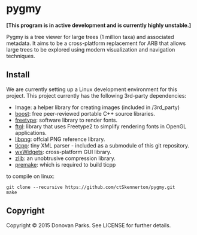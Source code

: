 # pygmy

<b>[This program is in active development and is currently highly unstable.]</b>

Pygmy is a tree viewer for large trees (1 million taxa) and associated metadata. It aims to be a cross-platform replacement for ARB that allows large trees to be explored using modern visualization and navigation techniques.

## Install

We are currently setting up a Linux development environment for this project. This project currently has the following 3rd-party dependencies:

* Image: a helper library for creating images (included in /3rd_party)
* [boost](http://www.boost.org/): free peer-reviewed portable C++ source libraries.
* [freetype](http://www.freetype.org/): software library to render fonts.
* [ftgl](http://sourceforge.net/projects/ftgl/): library that uses Freetype2 to simplify rendering fonts in OpenGL applications.
* [libpng](http://www.libpng.org/pub/png/libpng.html): offcial PNG reference library.
* [ticpp](https://code.google.com/p/ticpp/): tiny XML parser - included as a submodule of this git repository.
* [wxWidgets](https://www.wxwidgets.org/): cross-platform GUI library.
* [zlib](http://www.zlib.net/): an unobtrusive compression library.
* [premake](http://premake.github.io/): which is required to build ticpp

to compile on linux:
```
git clone --recursive https://github.com/ctSkennerton/pygmy.git
make
```

## Copyright

Copyright © 2015 Donovan Parks. See LICENSE for further details.
